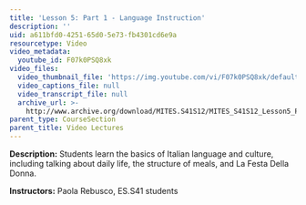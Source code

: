 ```yaml
---
title: 'Lesson 5: Part 1 - Language Instruction'
description: ''
uid: a611bfd0-4251-65d0-5e73-fb4301cd6e9a
resourcetype: Video
video_metadata:
  youtube_id: F07k0PSQ8xk
video_files:
  video_thumbnail_file: 'https://img.youtube.com/vi/F07k0PSQ8xk/default.jpg'
  video_captions_file: null
  video_transcript_file: null
  archive_url: >-
    http://www.archive.org/download/MITES.S41S12/MITES_S41S12_Lesson5_Part1_300k.mp4
parent_type: CourseSection
parent_title: Video Lectures
---
```


**Description:** Students learn the basics of Italian language and culture, including talking about daily life, the structure of meals, and La Festa Della Donna.

**Instructors:** Paola Rebusco, ES.S41 students